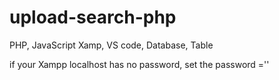 # upload-search-php
PHP, JavaScript Xamp, VS code, Database, Table

if your Xampp localhost has no password, set the password =''
